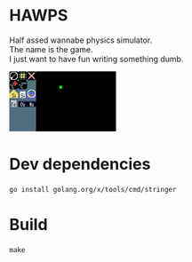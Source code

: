 # HAWPS

Half assed wannabe physics simulator.  
The name is the game.  
I just want to have fun writing something dumb.  

![boiling and condensing water](demo.gif)

# Dev dependencies

`go install golang.org/x/tools/cmd/stringer`  

# Build

`make`  
